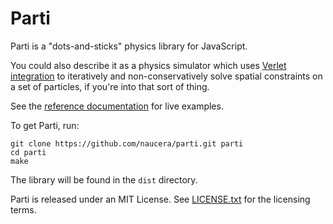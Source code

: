 Parti
=====


Parti is a "dots-and-sticks" physics library for JavaScript.

You could also describe it as a physics simulator which uses [Verlet integration](http://en.wikipedia.org/wiki/Verlet_integration) to iteratively and non-conservatively solve spatial constraints on a set of particles, if you're into that sort of thing.

See the [reference documentation](http://naucera.github.io/parti/reference/) for live examples.

To get Parti, run:

    git clone https://github.com/naucera/parti.git parti
    cd parti
    make

The library will be found in the `dist` directory.

Parti is released under an MIT License. See [LICENSE.txt](//github.com/naucera/parti/blob/master/LICENSE.txt) for the licensing terms.
